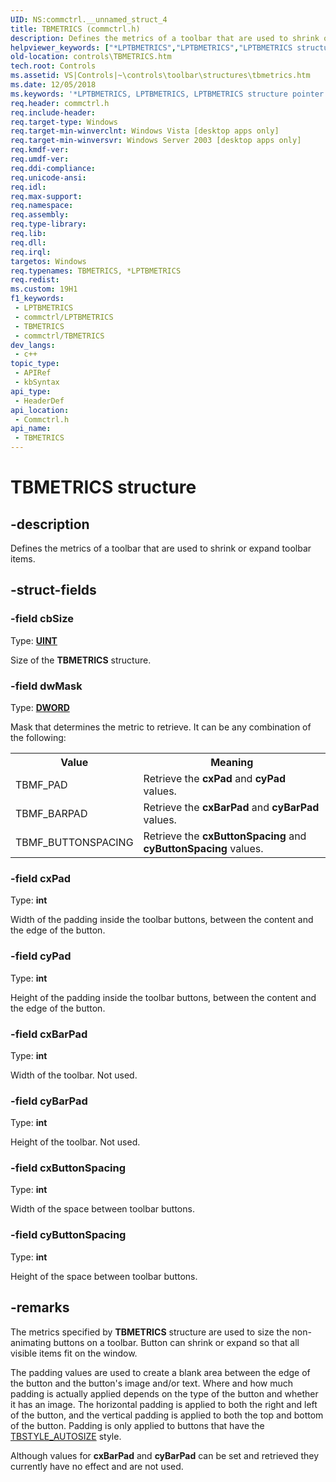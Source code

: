 ```yaml
---
UID: NS:commctrl.__unnamed_struct_4
title: TBMETRICS (commctrl.h)
description: Defines the metrics of a toolbar that are used to shrink or expand toolbar items.
helpviewer_keywords: ["*LPTBMETRICS","LPTBMETRICS","LPTBMETRICS structure pointer [Windows Controls]","TBMETRICS","TBMETRICS structure [Windows Controls]","commctrl/LPTBMETRICS","commctrl/TBMETRICS","controls.TBMETRICS","controls.inet_TBMETRICS","inet_TBMETRICS","inet_TBMETRICS_cpp"]
old-location: controls\TBMETRICS.htm
tech.root: Controls
ms.assetid: VS|Controls|~\controls\toolbar\structures\tbmetrics.htm
ms.date: 12/05/2018
ms.keywords: '*LPTBMETRICS, LPTBMETRICS, LPTBMETRICS structure pointer [Windows Controls], TBMETRICS, TBMETRICS structure [Windows Controls], commctrl/LPTBMETRICS, commctrl/TBMETRICS, controls.TBMETRICS, controls.inet_TBMETRICS, inet_TBMETRICS, inet_TBMETRICS_cpp'
req.header: commctrl.h
req.include-header: 
req.target-type: Windows
req.target-min-winverclnt: Windows Vista [desktop apps only]
req.target-min-winversvr: Windows Server 2003 [desktop apps only]
req.kmdf-ver: 
req.umdf-ver: 
req.ddi-compliance: 
req.unicode-ansi: 
req.idl: 
req.max-support: 
req.namespace: 
req.assembly: 
req.type-library: 
req.lib: 
req.dll: 
req.irql: 
targetos: Windows
req.typenames: TBMETRICS, *LPTBMETRICS
req.redist: 
ms.custom: 19H1
f1_keywords:
 - LPTBMETRICS
 - commctrl/LPTBMETRICS
 - TBMETRICS
 - commctrl/TBMETRICS
dev_langs:
 - c++
topic_type:
 - APIRef
 - kbSyntax
api_type:
 - HeaderDef
api_location:
 - Commctrl.h
api_name:
 - TBMETRICS
---
```


# TBMETRICS structure


## -description

Defines the metrics of a toolbar that are used to shrink or expand toolbar items.

## -struct-fields

### -field cbSize

Type: <b><a href="https://docs.microsoft.com/windows/desktop/WinProg/windows-data-types">UINT</a></b>

Size of the <b>TBMETRICS</b> structure.

### -field dwMask

Type: <b><a href="https://docs.microsoft.com/windows/desktop/WinProg/windows-data-types">DWORD</a></b>

Mask that determines the metric to retrieve. It can be any combination of the following:



<table class="clsStd">
<tr>
<th>Value</th>
<th>Meaning</th>
</tr>
<tr>
<td>TBMF_PAD</td>
<td>Retrieve the <b>cxPad</b> and <b>cyPad</b> values.</td>
</tr>
<tr>
<td>TBMF_BARPAD</td>
<td>Retrieve the <b>cxBarPad</b> and <b>cyBarPad</b> values.</td>
</tr>
<tr>
<td>TBMF_BUTTONSPACING</td>
<td>Retrieve the <b>cxButtonSpacing</b> and <b>cyButtonSpacing</b> values.</td>
</tr>
</table>

### -field cxPad

Type: <b>int</b>

Width of the padding inside the toolbar buttons, between the content and the edge of the button.

### -field cyPad

Type: <b>int</b>

Height of the padding inside the toolbar buttons, between the content and the edge of the button.

### -field cxBarPad

Type: <b>int</b>

Width of the toolbar. Not used.

### -field cyBarPad

Type: <b>int</b>

Height of the toolbar. Not used.

### -field cxButtonSpacing

Type: <b>int</b>

Width of the space between toolbar buttons.

### -field cyButtonSpacing

Type: <b>int</b>

Height of the space between toolbar buttons.

## -remarks

The metrics specified by <b>TBMETRICS</b> structure are used to size the non-animating buttons on a toolbar. Button can shrink or expand so that all visible items fit on the window.

The padding values are used to create a blank area between the edge of the button and the button's image and/or text. Where and how much padding is actually applied depends on the type of the button and whether it has an image. The horizontal padding is applied to both the right and left of the button, and the vertical padding is applied to both the top and bottom of the button. Padding is only applied to buttons that have the <a href="https://docs.microsoft.com/windows/desktop/Controls/toolbar-control-and-button-styles">TBSTYLE_AUTOSIZE</a> style.

Although values for <b>cxBarPad</b> and <b>cyBarPad</b> can be set and retrieved they currently have no effect and are not used.

